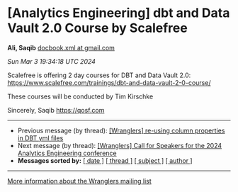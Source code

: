 









[Analytics Engineering] dbt and Data Vault 2.0 Course by Scalefree
==================================================================


**Ali, Saqib**
[docbook.xml at gmail.com](mailto:wranglers%40analyticsengineering.net?Subject=Re%3A%20%5BWranglers%5D%20dbt%20and%20Data%20Vault%202.0%20Course%20by%20Scalefree&In-Reply-To=%3CCABDm0O8zpKhGYp8PYhhoKbdeSmTVacJuGz73y0j79%3DaGXbKJhQ%40mail.gmail.com%3E "[Wranglers] dbt and Data Vault 2.0 Course by Scalefree")   

*Sun Mar 3 19:34:18 UTC 2024*  

Scalefree is offering 2 day courses for DBT and Data Vault 2.0:
<https://www.scalefree.com/trainings/dbt-and-data-vault-2-0-course/>

These courses will be conducted by Tim Kirschke

Sincerely,
Saqib
<https://qosf.com>
  
  




---


* Previous message (by thread): [[Wranglers] re-using column properties in DBT yml files](000002.html)
* Next message (by thread): [[Wranglers] Call for Speakers for the 2024 Analytics Engineering conference](000004.html)
* **Messages sorted by:**
[[ date ]](date.html#3)
[[ thread ]](thread.html#3)
[[ subject ]](subject.html#3)
[[ author ]](author.html#3)




---


[More information about the Wranglers
mailing list](https://analyticsengineering.net/mailman/listinfo/wranglers)  




